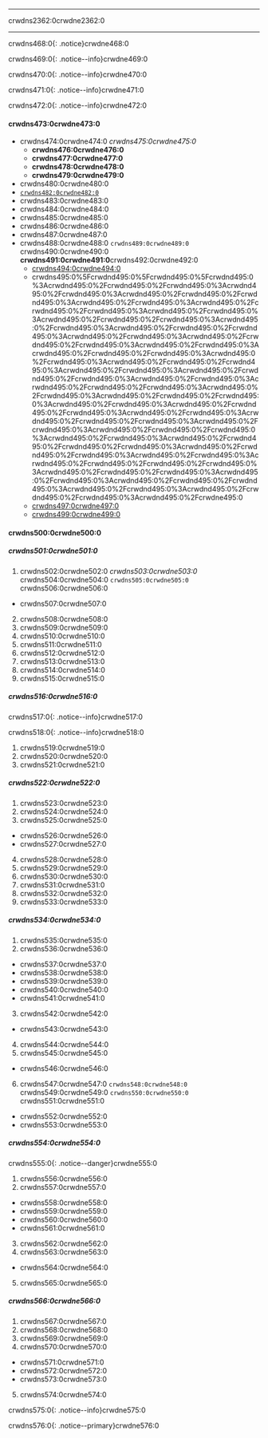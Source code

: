 * * *

crwdns2362:0crwdne2362:0

* * *

crwdns468:0{: .notice}crwdne468:0

crwdns469:0{: .notice--info}crwdne469:0

crwdns470:0{: .notice--info}crwdne470:0

crwdns471:0{: .notice--info}crwdne471:0

crwdns472:0{: .notice--info}crwdne472:0

#### crwdns473:0crwdne473:0

* crwdns474:0crwdne474:0 *crwdns475:0crwdne475:0* 
  * **crwdns476:0crwdne476:0**
  * **crwdns477:0crwdne477:0**
  * **crwdns478:0crwdne478:0** 
  * **crwdns479:0crwdne479:0** 
* crwdns480:0crwdne480:0
* [`crwdns482:0crwdne482:0`](crwdns481:0crwdne481:0)
* crwdns483:0crwdne483:0
* crwdns484:0crwdne484:0
* crwdns485:0crwdne485:0
* crwdns486:0crwdne486:0
* crwdns487:0crwdne487:0
* crwdns488:0crwdne488:0 `crwdns489:0crwdne489:0` crwdns490:0crwdne490:0 **crwdns491:0crwdne491:0**crwdns492:0crwdne492:0 
  * [crwdns494:0crwdne494:0](crwdns493:0%5Fcrwdnd493:0%5Fcrwdnd493:0%5Fcrwdnd493:0%3Acrwdnd493:0%2Fcrwdnd493:0%2Fcrwdnd493:0%3Acrwdnd493:0%2Fcrwdnd493:0%3Acrwdnd493:0%2Fcrwdnd493:0%2Fcrwdnd493:0%3Acrwdnd493:0%2Fcrwdnd493:0%3Acrwdnd493:0%2Fcrwdnd493:0%2Fcrwdnd493:0%3Acrwdnd493:0%2Fcrwdnd493:0%3Acrwdnd493:0%2Fcrwdnd493:0%2Fcrwdnd493:0%3Acrwdnd493:0%2Fcrwdnd493:0%3Acrwdnd493:0%2Fcrwdnd493:0%2Fcrwdnd493:0%3Acrwdnd493:0%2Fcrwdnd493:0%3Acrwdnd493:0%2Fcrwdnd493:0%2Fcrwdnd493:0%3Acrwdnd493:0%2Fcrwdnd493:0%3Acrwdnd493:0%2Fcrwdnd493:0%2Fcrwdnd493:0%3Acrwdnd493:0%2Fcrwdnd493:0%3Acrwdnd493:0%2Fcrwdnd493:0%2Fcrwdnd493:0%3Acrwdnd493:0%2Fcrwdnd493:0%3Acrwdnd493:0%2Fcrwdnd493:0%2Fcrwdnd493:0%3Acrwdnd493:0%2Fcrwdnd493:0%3Acrwdnd493:0%2Fcrwdnd493:0%2Fcrwdnd493:0%3Acrwdnd493:0%2Fcrwdnd493:0%3Acrwdnd493:0%2Fcrwdnd493:0%2Fcrwdnd493:0%3Acrwdnd493:0%2Fcrwdnd493:0%3Acrwdnd493:0%2Fcrwdnd493:0%2Fcrwdnd493:0%3Acrwdnd493:0%2Fcrwdnd493:0%3Acrwdnd493:0%2Fcrwdnd493:0%2Fcrwdnd493:0%3Acrwdnd493:0%2Fcrwdnd493:0%3Acrwdnd493:0%2Fcrwdnd493:0%2Fcrwdnd493:0%3Acrwdnd493:0%2Fcrwdnd493:0%3Acrwdnd493:0%2Fcrwdnd493:0%2Fcrwdnd493:0%2Fcrwdnd493:0%3Acrwdnd493:0%2Fcrwdnd493:0%2Fcrwdnd493:0%3Acrwdnd493:0%2Fcrwdnd493:0%3Acrwdnd493:0%2Fcrwdnd493:0%2Fcrwdnd493:0%2Fcrwdnd493:0%3Acrwdnd493:0%2Fcrwdnd493:0%2Fcrwdnd493:0%3Acrwdnd493:0%2Fcrwdnd493:0%3Acrwdnd493:0%2Fcrwdnd493:0%2Fcrwdnd493:0%3Acrwdnd493:0%2Fcrwdnd493:0%3Acrwdnd493:0%2Fcrwdnd493:0%2Fcrwdnd493:0%3Acrwdnd493:0%2Fcrwdne493:0)
  * crwdns495:0%5Fcrwdnd495:0%5Fcrwdnd495:0%5Fcrwdnd495:0%3Acrwdnd495:0%2Fcrwdnd495:0%2Fcrwdnd495:0%3Acrwdnd495:0%2Fcrwdnd495:0%3Acrwdnd495:0%2Fcrwdnd495:0%2Fcrwdnd495:0%3Acrwdnd495:0%2Fcrwdnd495:0%3Acrwdnd495:0%2Fcrwdnd495:0%2Fcrwdnd495:0%3Acrwdnd495:0%2Fcrwdnd495:0%3Acrwdnd495:0%2Fcrwdnd495:0%2Fcrwdnd495:0%3Acrwdnd495:0%2Fcrwdnd495:0%3Acrwdnd495:0%2Fcrwdnd495:0%2Fcrwdnd495:0%3Acrwdnd495:0%2Fcrwdnd495:0%3Acrwdnd495:0%2Fcrwdnd495:0%2Fcrwdnd495:0%3Acrwdnd495:0%2Fcrwdnd495:0%3Acrwdnd495:0%2Fcrwdnd495:0%2Fcrwdnd495:0%3Acrwdnd495:0%2Fcrwdnd495:0%3Acrwdnd495:0%2Fcrwdnd495:0%2Fcrwdnd495:0%3Acrwdnd495:0%2Fcrwdnd495:0%3Acrwdnd495:0%2Fcrwdnd495:0%2Fcrwdnd495:0%3Acrwdnd495:0%2Fcrwdnd495:0%3Acrwdnd495:0%2Fcrwdnd495:0%2Fcrwdnd495:0%3Acrwdnd495:0%2Fcrwdnd495:0%3Acrwdnd495:0%2Fcrwdnd495:0%2Fcrwdnd495:0%3Acrwdnd495:0%2Fcrwdnd495:0%3Acrwdnd495:0%2Fcrwdnd495:0%2Fcrwdnd495:0%3Acrwdnd495:0%2Fcrwdnd495:0%3Acrwdnd495:0%2Fcrwdnd495:0%2Fcrwdnd495:0%3Acrwdnd495:0%2Fcrwdnd495:0%3Acrwdnd495:0%2Fcrwdnd495:0%2Fcrwdnd495:0%3Acrwdnd495:0%2Fcrwdnd495:0%3Acrwdnd495:0%2Fcrwdnd495:0%2Fcrwdnd495:0%2Fcrwdnd495:0%3Acrwdnd495:0%2Fcrwdnd495:0%2Fcrwdnd495:0%3Acrwdnd495:0%2Fcrwdnd495:0%3Acrwdnd495:0%2Fcrwdnd495:0%2Fcrwdnd495:0%2Fcrwdnd495:0%3Acrwdnd495:0%2Fcrwdnd495:0%2Fcrwdnd495:0%3Acrwdnd495:0%2Fcrwdnd495:0%3Acrwdnd495:0%2Fcrwdnd495:0%2Fcrwdnd495:0%3Acrwdnd495:0%2Fcrwdnd495:0%3Acrwdnd495:0%2Fcrwdnd495:0%2Fcrwdnd495:0%3Acrwdnd495:0%2Fcrwdne495:0 
  * [crwdns497:0crwdne497:0](crwdns496:0%5Fcrwdnd496:0%5Fcrwdnd496:0%5Fcrwdnd496:0%3Acrwdnd496:0%2Fcrwdnd496:0%2Fcrwdnd496:0%3Acrwdnd496:0%2Fcrwdnd496:0%3Acrwdnd496:0%2Fcrwdnd496:0%2Fcrwdnd496:0%3Acrwdnd496:0%2Fcrwdnd496:0%3Acrwdnd496:0%2Fcrwdnd496:0%2Fcrwdnd496:0%3Acrwdnd496:0%2Fcrwdnd496:0%3Acrwdnd496:0%2Fcrwdnd496:0%2Fcrwdnd496:0%3Acrwdnd496:0%2Fcrwdnd496:0%3Acrwdnd496:0%2Fcrwdnd496:0%2Fcrwdnd496:0%3Acrwdnd496:0%2Fcrwdnd496:0%3Acrwdnd496:0%2Fcrwdnd496:0%2Fcrwdnd496:0%3Acrwdnd496:0%2Fcrwdnd496:0%3Acrwdnd496:0%2Fcrwdnd496:0%2Fcrwdnd496:0%3Acrwdnd496:0%2Fcrwdnd496:0%3Acrwdnd496:0%2Fcrwdnd496:0%2Fcrwdnd496:0%3Acrwdnd496:0%2Fcrwdnd496:0%3Acrwdnd496:0%2Fcrwdnd496:0%2Fcrwdnd496:0%3Acrwdnd496:0%2Fcrwdnd496:0%3Acrwdnd496:0%2Fcrwdnd496:0%2Fcrwdnd496:0%3Acrwdnd496:0%2Fcrwdnd496:0%3Acrwdnd496:0%2Fcrwdnd496:0%2Fcrwdnd496:0%3Acrwdnd496:0%2Fcrwdnd496:0%3Acrwdnd496:0%2Fcrwdnd496:0%2Fcrwdnd496:0%3Acrwdnd496:0%2Fcrwdnd496:0%3Acrwdnd496:0%2Fcrwdnd496:0%2Fcrwdnd496:0%3Acrwdnd496:0%2Fcrwdnd496:0%3Acrwdnd496:0%2Fcrwdnd496:0%2Fcrwdnd496:0%3Acrwdnd496:0%2Fcrwdnd496:0%3Acrwdnd496:0%2Fcrwdnd496:0%2Fcrwdnd496:0%2Fcrwdnd496:0%3Acrwdnd496:0%2Fcrwdnd496:0%2Fcrwdnd496:0%3Acrwdnd496:0%2Fcrwdnd496:0%3Acrwdnd496:0%2Fcrwdnd496:0%2Fcrwdnd496:0%2Fcrwdnd496:0%3Acrwdnd496:0%2Fcrwdnd496:0%2Fcrwdnd496:0%3Acrwdnd496:0%2Fcrwdnd496:0%3Acrwdnd496:0%2Fcrwdnd496:0%2Fcrwdnd496:0%3Acrwdnd496:0%2Fcrwdnd496:0%3Acrwdnd496:0%2Fcrwdnd496:0%2Fcrwdnd496:0%3Acrwdnd496:0%2Fcrwdne496:0) 
  * [crwdns499:0crwdne499:0](crwdns498:0%5Fcrwdnd498:0%5Fcrwdnd498:0%5Fcrwdnd498:0%3Acrwdnd498:0%2Fcrwdnd498:0%2Fcrwdnd498:0%3Acrwdnd498:0%2Fcrwdnd498:0%3Acrwdnd498:0%2Fcrwdnd498:0%2Fcrwdnd498:0%3Acrwdnd498:0%2Fcrwdnd498:0%3Acrwdnd498:0%2Fcrwdnd498:0%2Fcrwdnd498:0%3Acrwdnd498:0%2Fcrwdnd498:0%3Acrwdnd498:0%2Fcrwdnd498:0%2Fcrwdnd498:0%3Acrwdnd498:0%2Fcrwdnd498:0%3Acrwdnd498:0%2Fcrwdnd498:0%2Fcrwdnd498:0%3Acrwdnd498:0%2Fcrwdnd498:0%3Acrwdnd498:0%2Fcrwdnd498:0%2Fcrwdnd498:0%3Acrwdnd498:0%2Fcrwdnd498:0%3Acrwdnd498:0%2Fcrwdnd498:0%2Fcrwdnd498:0%3Acrwdnd498:0%2Fcrwdnd498:0%3Acrwdnd498:0%2Fcrwdnd498:0%2Fcrwdnd498:0%3Acrwdnd498:0%2Fcrwdnd498:0%3Acrwdnd498:0%2Fcrwdnd498:0%2Fcrwdnd498:0%3Acrwdnd498:0%2Fcrwdnd498:0%3Acrwdnd498:0%2Fcrwdnd498:0%2Fcrwdnd498:0%3Acrwdnd498:0%2Fcrwdnd498:0%3Acrwdnd498:0%2Fcrwdnd498:0%2Fcrwdnd498:0%3Acrwdnd498:0%2Fcrwdnd498:0%3Acrwdnd498:0%2Fcrwdnd498:0%2Fcrwdnd498:0%3Acrwdnd498:0%2Fcrwdnd498:0%3Acrwdnd498:0%2Fcrwdnd498:0%2Fcrwdnd498:0%3Acrwdnd498:0%2Fcrwdnd498:0%3Acrwdnd498:0%2Fcrwdnd498:0%2Fcrwdnd498:0%3Acrwdnd498:0%2Fcrwdnd498:0%3Acrwdnd498:0%2Fcrwdnd498:0%2Fcrwdnd498:0%2Fcrwdnd498:0%3Acrwdnd498:0%2Fcrwdnd498:0%2Fcrwdnd498:0%3Acrwdnd498:0%2Fcrwdnd498:0%3Acrwdnd498:0%2Fcrwdnd498:0%2Fcrwdnd498:0%2Fcrwdnd498:0%3Acrwdnd498:0%2Fcrwdnd498:0%2Fcrwdnd498:0%3Acrwdnd498:0%2Fcrwdnd498:0%3Acrwdnd498:0%2Fcrwdnd498:0%2Fcrwdnd498:0%3Acrwdnd498:0%2Fcrwdnd498:0%3Acrwdnd498:0%2Fcrwdnd498:0%2Fcrwdnd498:0%3Acrwdnd498:0%2Fcrwdne498:0) 

#### crwdns500:0crwdne500:0

##### crwdns501:0crwdne501:0

  1. crwdns502:0crwdne502:0 *crwdns503:0crwdne503:0* crwdns504:0crwdne504:0 `crwdns505:0crwdne505:0` crwdns506:0crwdne506:0 
  * crwdns507:0crwdne507:0
  2. crwdns508:0crwdne508:0
  3. crwdns509:0crwdne509:0
  4. crwdns510:0crwdne510:0
  5. crwdns511:0crwdne511:0
  6. crwdns512:0crwdne512:0
  7. crwdns513:0crwdne513:0
  8. crwdns514:0crwdne514:0
  9. crwdns515:0crwdne515:0

##### crwdns516:0crwdne516:0

crwdns517:0{: .notice--info}crwdne517:0

crwdns518:0{: .notice--info}crwdne518:0

  1. crwdns519:0crwdne519:0
  2. crwdns520:0crwdne520:0
  3. crwdns521:0crwdne521:0

##### crwdns522:0crwdne522:0

  1. crwdns523:0crwdne523:0
  2. crwdns524:0crwdne524:0
  3. crwdns525:0crwdne525:0 
  * crwdns526:0crwdne526:0
  * crwdns527:0crwdne527:0
  4. crwdns528:0crwdne528:0
  5. crwdns529:0crwdne529:0
  6. crwdns530:0crwdne530:0
  7. crwdns531:0crwdne531:0
  8. crwdns532:0crwdne532:0
  9. crwdns533:0crwdne533:0

##### crwdns534:0crwdne534:0

  1. crwdns535:0crwdne535:0
  2. crwdns536:0crwdne536:0 
  * crwdns537:0crwdne537:0
  * crwdns538:0crwdne538:0
  * crwdns539:0crwdne539:0
  * crwdns540:0crwdne540:0
  * crwdns541:0crwdne541:0
  3. crwdns542:0crwdne542:0 
  * crwdns543:0crwdne543:0
  4. crwdns544:0crwdne544:0
  5. crwdns545:0crwdne545:0 
  * crwdns546:0crwdne546:0
  6. crwdns547:0crwdne547:0 `crwdns548:0crwdne548:0` crwdns549:0crwdne549:0 `crwdns550:0crwdne550:0` crwdns551:0crwdne551:0 
  * crwdns552:0crwdne552:0
  * crwdns553:0crwdne553:0

##### crwdns554:0crwdne554:0

crwdns555:0{: .notice--danger}crwdne555:0

  1. crwdns556:0crwdne556:0
  2. crwdns557:0crwdne557:0 
  * crwdns558:0crwdne558:0
  * crwdns559:0crwdne559:0
  * crwdns560:0crwdne560:0
  * crwdns561:0crwdne561:0
  3. crwdns562:0crwdne562:0
  4. crwdns563:0crwdne563:0 
  * crwdns564:0crwdne564:0
  5. crwdns565:0crwdne565:0

##### crwdns566:0crwdne566:0

  1. crwdns567:0crwdne567:0
  2. crwdns568:0crwdne568:0
  3. crwdns569:0crwdne569:0
  4. crwdns570:0crwdne570:0 
  * crwdns571:0crwdne571:0
  * crwdns572:0crwdne572:0
  * crwdns573:0crwdne573:0
  5. crwdns574:0crwdne574:0

crwdns575:0{: .notice--info}crwdne575:0

crwdns576:0{: .notice--primary}crwdne576:0